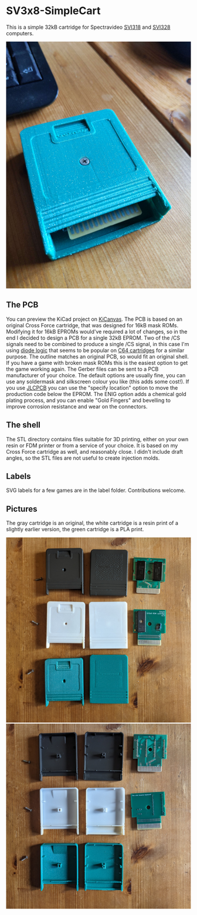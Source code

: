 # SV3x8-SimpleCart
This is a simple 32kB cartridge for Spectravideo [SVI318](https://en.wikipedia.org/wiki/SV-318) and [SVI328](https://en.wikipedia.org/wiki/SV-328) computers.

![Example Cartridge Assembled](pics/cartridge.jpg)

## The PCB
You can preview the KiCad project on [KiCanvas](https://kicanvas.org/?github=https%3A%2F%2Fgithub.com%2FJensRestemeier%2FSV3x8-SimpleCart%2Ftree%2Fmain%2FKiCad).
The PCB is based on an original Cross Force cartridge, that was designed for 16kB mask ROMs. Modifying it for 16kB EPROMs would've required a lot of changes, so in the end I decided to design a PCB for a single 32kB EPROM. Two of the /CS signals need to be combined to produce a single /CS signal, in this case I'm using [diode logic](https://en.wikipedia.org/wiki/Diode_logic) that seems to be popular on [C64 cartridges](https://github.com/bwack/Versa64Cart) for a similar purpose. The outline matches an original PCB, so would fit an original shell. If you have a game with broken mask ROMs this is the easiest option to get the game working again.
The Gerber files can be sent to a PCB manufacturer of your choice. The default options are usually fine, you can use any soldermask and silkscreen colour you like (this adds some cost!). If you use [JLCPCB](https://jlcpcb.com/) you can use the "specify location" option to move the production code below the EPROM.
The ENIG option adds a chemical gold plating process, and you can enable "Gold Fingers" and bevelling to improve corrosion resistance and wear on the connectors.

## The shell
The STL directory contains files suitable for 3D printing, either on your own resin or FDM printer or from a service of your choice. It is based on my Cross Force cartridge as well, and reasonably close. I didn't include draft angles, so the STL files are not useful to create injection molds.

## Labels
SVG labels for a few games are in the label folder. Contributions welcome.

## Pictures
The gray cartridge is an original, the white cartridge is a resin print of a slightly earlier version, the green cartridge is a PLA print.

![Example Cartridge Outside](pics/outside.jpg)
![Example Cartridge Inside](pics/inside.jpg)
